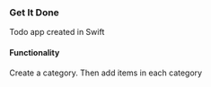 ### Get It Done

Todo app created in Swift

#### Functionality

Create a category. Then add items in each category
